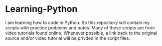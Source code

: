 # Learning-Python
I am learning how to code in Python. So this repository will contain my scripts with practice problems and notes.
Many of these scripts are from video tutorials found online. Whenever possible, a link back to the original source and/or video tutorial will be privded in the script files.
